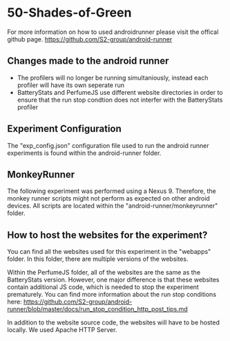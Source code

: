# 50-Shades-of-Green
For more information on how to used androidrunner please visit the offical github page.
https://github.com/S2-group/android-runner

## Changes made to the android runner
- The profilers will no longer be running simultaniously, instead each profiler will have its own seperate run
- BatteryStats and PerfumeJS use different website directories in order to ensure that the run stop condtion does not interfer with the BatteryStats profiler


## Experiment Configuration

The "exp_config.json" configuration file used to run the android runner experiments is found within the android-runner folder.


## MonkeyRunner
The following experiment was performed using a Nexus 9. Therefore, the monkey runner scripts might not perform as expected on other android devices. All scripts are located within the "android-runner/monkeyrunner" folder. 

## How to host the websites for the experiment?
You can find all the websites used for this experiment in the "webapps" folder. In this folder, there are multiple versions of the websites. 

Within the PerfumeJS folder, all of the websites are the same as the BatteryStats version. However, one major difference is that these websites contain additional JS code, which is needed to stop the experiment prematurely. You can find more information about the run stop conditions here:
https://github.com/S2-group/android-runner/blob/master/docs/run_stop_condition_http_post_tips.md

In addition to the website source code, the websites will have to be hosted locally. We used Apache HTTP Server. 
